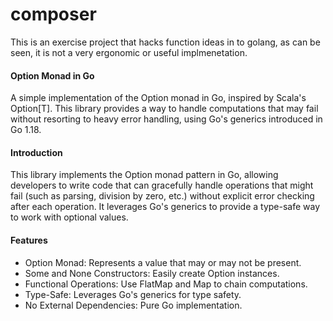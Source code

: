 # composer

This is an exercise project that hacks function ideas in to golang, as can be seen, it is not a very ergonomic or useful implmenetation. 

#### Option Monad in Go
A simple implementation of the Option monad in Go, inspired by Scala's Option[T]. This library provides a way to handle computations that may fail without resorting to heavy error handling, using Go's generics introduced in Go 1.18.

#### Introduction
This library implements the Option monad pattern in Go, allowing developers to write code that can gracefully handle operations that might fail (such as parsing, division by zero, etc.) without explicit error checking after each operation. It leverages Go's generics to provide a type-safe way to work with optional values.

#### Features
- Option Monad: Represents a value that may or may not be present.
- Some and None Constructors: Easily create Option instances.
- Functional Operations: Use FlatMap and Map to chain computations.
- Type-Safe: Leverages Go's generics for type safety.
- No External Dependencies: Pure Go implementation.
